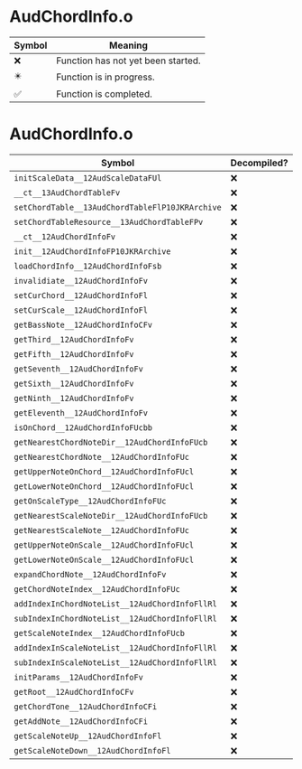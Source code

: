 # AudChordInfo.o
| Symbol | Meaning 
| ------------- | ------------- 
| :x: | Function has not yet been started. 
| :eight_pointed_black_star: | Function is in progress. 
| :white_check_mark: | Function is completed. 


# AudChordInfo.o
| Symbol | Decompiled? |
| ------------- | ------------- |
| `initScaleData__12AudScaleDataFUl` | :x: |
| `__ct__13AudChordTableFv` | :x: |
| `setChordTable__13AudChordTableFlP10JKRArchive` | :x: |
| `setChordTableResource__13AudChordTableFPv` | :x: |
| `__ct__12AudChordInfoFv` | :x: |
| `init__12AudChordInfoFP10JKRArchive` | :x: |
| `loadChordInfo__12AudChordInfoFsb` | :x: |
| `invalidiate__12AudChordInfoFv` | :x: |
| `setCurChord__12AudChordInfoFl` | :x: |
| `setCurScale__12AudChordInfoFl` | :x: |
| `getBassNote__12AudChordInfoCFv` | :x: |
| `getThird__12AudChordInfoFv` | :x: |
| `getFifth__12AudChordInfoFv` | :x: |
| `getSeventh__12AudChordInfoFv` | :x: |
| `getSixth__12AudChordInfoFv` | :x: |
| `getNinth__12AudChordInfoFv` | :x: |
| `getEleventh__12AudChordInfoFv` | :x: |
| `isOnChord__12AudChordInfoFUcbb` | :x: |
| `getNearestChordNoteDir__12AudChordInfoFUcb` | :x: |
| `getNearestChordNote__12AudChordInfoFUc` | :x: |
| `getUpperNoteOnChord__12AudChordInfoFUcl` | :x: |
| `getLowerNoteOnChord__12AudChordInfoFUcl` | :x: |
| `getOnScaleType__12AudChordInfoFUc` | :x: |
| `getNearestScaleNoteDir__12AudChordInfoFUcb` | :x: |
| `getNearestScaleNote__12AudChordInfoFUc` | :x: |
| `getUpperNoteOnScale__12AudChordInfoFUcl` | :x: |
| `getLowerNoteOnScale__12AudChordInfoFUcl` | :x: |
| `expandChordNote__12AudChordInfoFv` | :x: |
| `getChordNoteIndex__12AudChordInfoFUc` | :x: |
| `addIndexInChordNoteList__12AudChordInfoFllRl` | :x: |
| `subIndexInChordNoteList__12AudChordInfoFllRl` | :x: |
| `getScaleNoteIndex__12AudChordInfoFUcb` | :x: |
| `addIndexInScaleNoteList__12AudChordInfoFllRl` | :x: |
| `subIndexInScaleNoteList__12AudChordInfoFllRl` | :x: |
| `initParams__12AudChordInfoFv` | :x: |
| `getRoot__12AudChordInfoCFv` | :x: |
| `getChordTone__12AudChordInfoCFi` | :x: |
| `getAddNote__12AudChordInfoCFi` | :x: |
| `getScaleNoteUp__12AudChordInfoFl` | :x: |
| `getScaleNoteDown__12AudChordInfoFl` | :x: |
